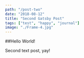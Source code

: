 ```yaml
---
path: "/post-two"
date: "2018-08-12"
title: "Second Gatsby Post"
tags: ["test", "happy", "journal"]
image: "./Frame-4.jpg"
---
```


##Hello World!

Second text post, yay!
